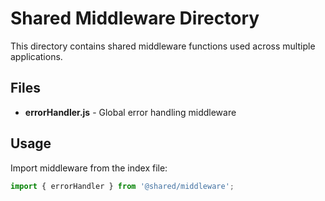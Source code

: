 # Shared Middleware Directory

This directory contains shared middleware functions used across multiple applications.

## Files

- **errorHandler.js** - Global error handling middleware

## Usage

Import middleware from the index file:

```javascript
import { errorHandler } from '@shared/middleware';
```
